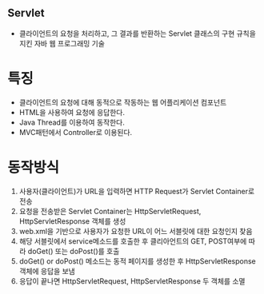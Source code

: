 ## Servlet
- 클라이언트의 요청을 처리하고, 그 결과를 반환하는 
Servlet 클래스의 구현 규칙을 지킨 자바 웹 프로그래밍 기술
# 특징
- 클라이언트의 요청에 대해 동적으로 작동하는 웹 어플리케이션 컴포넌트
- HTML을 사용하여 요청에 응답한다.
- Java Thread를 이용하여 동작한다.
- MVC패턴에서 Controller로 이용된다.

# 동작방식
1. 사용자(클라이언트)가 URL을 입력하면 HTTP Request가 Servlet Container로 전송
2. 요청을 전송받은 Servlet Container는 HttpServletRequest, HttpServletResponse 객체를 생성
3. web.xml을 기반으로 사용자가 요청한 URL이 어느 서블릿에 대한 요청인지 찾음
4. 해당 서블릿에서 service메소드를 호출한 후 클리아언트의 GET, POST여부에 따라 doGet() 또는 doPost()를 호출
5. doGet() or doPost() 메소드는 동적 페이지를 생성한 후 HttpServletResponse객체에 응답을 보냄
6. 응답이 끝나면 HttpServletRequest, HttpServletResponse 두 객체를 소멸

